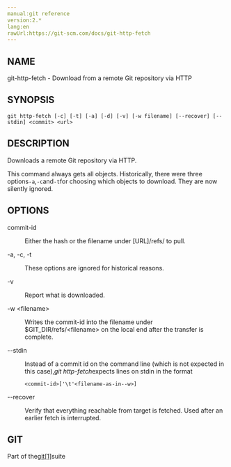 ```yaml
---
manual:git reference
version:2.*
lang:en
rawUrl:https://git-scm.com/docs/git-http-fetch
---
```



## NAME<a name="_name"></a>


git-http-fetch - Download from a remote Git repository via HTTP





## SYNOPSIS<a name="_synopsis"></a>

```
git http-fetch [-c] [-t] [-a] [-d] [-v] [-w filename] [--recover] [--stdin] <commit> <url>
```




## DESCRIPTION<a name="_description"></a>


Downloads a remote Git repository via HTTP.




This command always gets all objects. Historically, there were three options`-a`,`-c`and`-t`for choosing which objects to download. They are now silently ignored.





## OPTIONS<a name="_options"></a>
<dl><dt id='git-http-fetch-commit-id'>commit-id</dt><dd>

Either the hash or the filename under [URL]/refs/ to pull.

</dd><dt id='git-http-fetch--a-c-t'>-a, -c, -t</dt><dd>

These options are ignored for historical reasons.

</dd><dt id='git-http-fetch--v'>-v</dt><dd>

Report what is downloaded.

</dd><dt id='git-http-fetch--wltfilenamegt'>-w &lt;filename&gt;</dt><dd>

Writes the commit-id into the filename under $GIT_DIR/refs/&lt;filename&gt; on the local end after the transfer is complete.

</dd><dt id='git-http-fetch---stdin'>--stdin</dt><dd>

Instead of a commit id on the command line (which is not expected in this case),<em>git http-fetch</em>expects lines on stdin in the format


```
<commit-id>['\t'<filename-as-in--w>]
```


</dd><dt id='git-http-fetch---recover'>--recover</dt><dd>

Verify that everything reachable from target is fetched. Used after an earlier fetch is interrupted.

</dd></dl>



## GIT<a name="_git"></a>


Part of the[git[1]](%2248  "")suite





